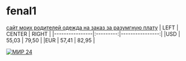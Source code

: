 # fenal1
[сайт моих родителей одежда на заказ за разумгную плату](https://fincult.info/article/kak-nachat-svoy-biznes/)
| LEFT | CENTER | RIGHT |
|----------------|:---------:|----------------:|
|USD | 55,03 | 79,50 |
|EUR  | 57,41 | 82,95 |

[![МИР 24](https://imgtest.mir24.tv/images/mir_24_main_logo.png)](https://www.youtube.com/watch?v=Sm00QDNdp68)
